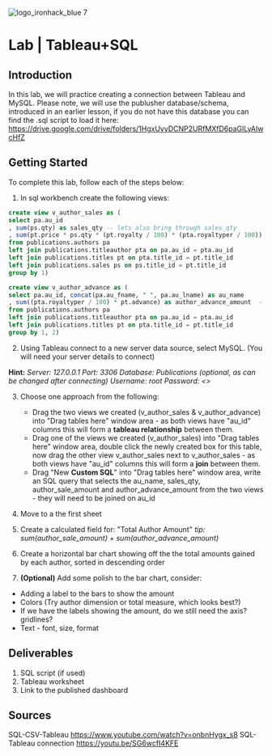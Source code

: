 ![logo_ironhack_blue 7](https://user-images.githubusercontent.com/23629340/40541063-a07a0a8a-601a-11e8-91b5-2f13e4e6b441.png)

# Lab | Tableau+SQL

## Introduction

In this lab, we will practice creating a connection between Tableau and MySQL. Please note, we will use the publusher database/schema, introduced in an earlier lesson, if you do not have this database you can find the .sql script to load it here:
https://drive.google.com/drive/folders/1HgxUyyDCNP2URfMXfD6paGlLyAIwcHfZ



## Getting Started

To complete this lab, follow each of the steps below:

1. In sql workbench create the following views:

```sql
create view v_author_sales as (
select pa.au_id
, sum(ps.qty) as sales_qty -- lets also bring through sales_qty
, sum(pt.price * ps.qty * (pt.royalty / 100) * (pta.royaltyper / 100)) as author_sale_amount -- title price * sales quantity * royalty per author * royalty per author : summed to create gain through sales
from publications.authors pa
left join publications.titleauthor pta on pa.au_id = pta.au_id
left join publications.titles pt on pta.title_id = pt.title_id
left join publications.sales ps on ps.title_id = pt.title_id
group by 1)
```
 
```sql
create view v_author_advance as (
select pa.au_id, concat(pa.au_fname, " ", pa.au_lname) as au_name
, sum((pta.royaltyper / 100) * pt.advance) as author_advance_amount  -- royaltyper(author) is a percentage in integer format so we divide by 100 and multiply by the advance to get that authors share of the advance, we sum to total these advances
from publications.authors pa
left join publications.titleauthor pta on pa.au_id = pta.au_id
left join publications.titles pt on pta.title_id = pt.title_id
group by 1, 2)
```

 
2. Using Tableau connect to a new server data source, select MySQL. (You will need your server details to connect)

__Hint:__
_Server: 127.0.0.1
Port: 3306
Database: Publications (optional, as can be changed after connecting)
Username: root
Password: <<your MySQL server root password>>_

3. Choose one approach from the following:
   - Drag the two views we created (v_author_sales & v_author_advance) into "Drag tables here" window area - as both views have "au_id" columns this will form a **tableau relationship** between them.
   - Drag one of the views we created (v_author_sales) into "Drag tables here" window area, double click the newly created box for this table, now drag the other view v_author_sales next to v_author_sales  - as both views have "au_id" columns this will form a **join** between them.
   - Drag "New **Custom SQL**" into "Drag tables here" window area, write an SQL query that selects the au_name, sales_qty, author_sale_amount and author_advance_amount from the two views - they will need to be joined on au_id

4. Move to a the first sheet
5. Create a calculated field for: "Total Author Amount"  _tip: sum(author_sale_amount) + sum(author_advance_amount)_
6. Create a horizontal bar chart showing off the the total amounts gained by each author, sorted in descending order
7. **(Optional)** Add some polish to the bar chart, consider:
  - Adding a label to the bars to show the amount
  - Colors (Try author dimension or total measure, which looks best?)
  - If we have the labels showing the amount, do we still need the axis? gridlines?
  - Text - font, size, format

## Deliverables
1. SQL script (if used)
2. Tableau worksheet
3. Link to the published dashboard

## Sources
SQL-CSV-Tableau https://www.youtube.com/watch?v=onbnHygx_s8
SQL-Tableau connection https://youtu.be/SG6wcfI4KFE
